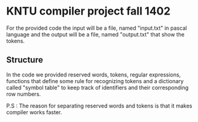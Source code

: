 
# KNTU compiler project fall 1402

For the provided code the input will be a file, named "input.txt" in pascal language and the output will be a file, named "output.txt" that show the tokens.

## Structure

In the code we provided reserved words, tokens, regular expressions, functions that define some rule for recognizing tokens and a dictionary called "symbol table" to keep track of identifiers and their corresponding row numbers. 

P.S : The reason for separating reserved words and tokens is that it makes compiler works faster.